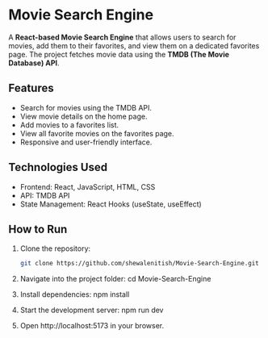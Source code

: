 # Movie Search Engine

A **React-based Movie Search Engine** that allows users to search for movies, add them to their favorites, and view them on a dedicated favorites page. The project fetches movie data using the **TMDB (The Movie Database) API**.

## Features

- Search for movies using the TMDB API.
- View movie details on the home page.
- Add movies to a favorites list.
- View all favorite movies on the favorites page.
- Responsive and user-friendly interface.

## Technologies Used

- Frontend: React, JavaScript, HTML, CSS
- API: TMDB API
- State Management: React Hooks (useState, useEffect)

## How to Run

1. Clone the repository:

   ```bash
   git clone https://github.com/shewalenitish/Movie-Search-Engine.git
2. Navigate into the project folder:
cd Movie-Search-Engine

3. Install dependencies:
npm install

4. Start the development server:
npm run dev

5. Open http://localhost:5173 in your browser.
